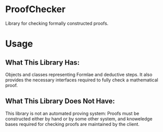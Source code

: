 # ProofChecker
Library for checking formally constructed proofs.

# Usage
## What This Library Has:
Objects and classes representing Formlae and deductive steps. It also
provides the necessary interfaces required to fully check a mathematical
proof.

## What This Library Does Not Have:
This library is not an automated proving system: Proofs must be
constructed either by hand or by some other system, and 
knoweledge bases required for checking proofs are maintained by
the client.
